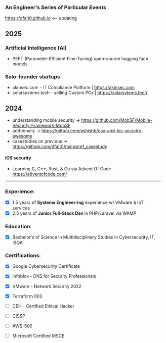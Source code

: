### An Engineer's Series of Particular Events

https://dfalt0.github.io <-- updating

<!--
**dfalt0/dfalt0** is a ✨ _special_ ✨ repository because its `README.md` (this file) appears on your GitHub profile.

Here are some ideas to get you started:

- 🔭 I’m currently working on ...
- 🌱 I’m currently learning ...
- 👯 I’m looking to collaborate on ...
- 🤔 I’m looking for help with ...
- 💬 Ask me about ...
- 📫 How to reach me: ...
- 😄 Pronouns: ...
- ⚡ Fun fact: ...
-->

## 2025 

### Artificial Intelligence (AI)
- PEFT (Parameter-Efficient Fine-Tuning) open-source hugging face models

### Solo-founder startups 
- akinsec.com - IT Compliance Platform | https://akinsec.com
- solarsystems.tech - selling Custom PCs | https://solarsytems.tech 


## 2024 
- understanding mobile security -> https://github.com/MobSF/Mobile-Security-Framework-MobSF
- addtionally -> https://github.com/ashishb/osx-and-ios-security-awesome
- casestudies on previous -> https://github.com/dfalt0/malware1_casestudy
  
#### iOS security
- Learning C, C++, Rust, & Go via Advent Of Code - https://adventofcode.com/


----

### Experience:
- [x] 1.5 years of <b>Systems Engineer-ing</b> experience w/ VMware & IoT services
- [x] 2.5 years of <b>Junior Full-Stack Dev</b> in PHP/Laravel via WAMP

### Education:
- [x] Bachelor's of Science in Multidisciplinary Studies in Cybersecurity, IT, ISQA

### Certifications:
- [x] Google Cybersecurity Certificate
- [x] infoblox - DNS for Security Professionals
- [x] VMware - Network Security 2022
- [x] Terraform 003
      
- [ ] CEH - Certified Ethical Hacker
- [ ] CISSP
- [ ] AWS-500
- [ ] Microsoft Certified MSCE




